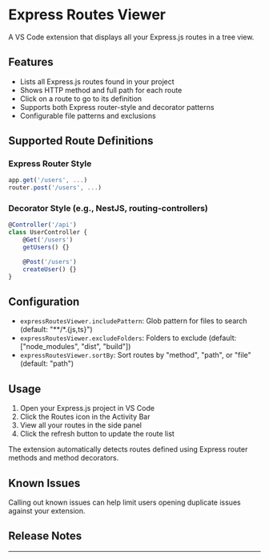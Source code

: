 # Express Routes Viewer

A VS Code extension that displays all your Express.js routes in a tree view.

## Features

- Lists all Express.js routes found in your project
- Shows HTTP method and full path for each route
- Click on a route to go to its definition
- Supports both Express router-style and decorator patterns
- Configurable file patterns and exclusions

## Supported Route Definitions

### Express Router Style
```javascript
app.get('/users', ...)
router.post('/users', ...)
```

### Decorator Style (e.g., NestJS, routing-controllers)
```typescript
@Controller('/api')
class UserController {
    @Get('/users')
    getUsers() {}

    @Post('/users')
    createUser() {}
}
```

## Configuration

- `expressRoutesViewer.includePattern`: Glob pattern for files to search (default: "**/*.{js,ts}")
- `expressRoutesViewer.excludeFolders`: Folders to exclude (default: ["node_modules", "dist", "build"])
- `expressRoutesViewer.sortBy`: Sort routes by "method", "path", or "file" (default: "path")

## Usage

1. Open your Express.js project in VS Code
2. Click the Routes icon in the Activity Bar
3. View all your routes in the side panel
4. Click the refresh button to update the route list

The extension automatically detects routes defined using Express router methods and method decorators.

## Known Issues

Calling out known issues can help limit users opening duplicate issues against your extension.

## Release Notes


---